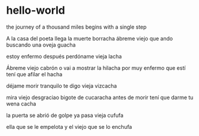 # hello-world
the journey of a thousand miles begins with a single step

A la casa del poeta
llega la muerte borracha
ábreme viejo que ando
buscando una oveja guacha

estoy enfermo después
perdóname vieja lacha

Ábreme viejo cabrón
o vai a mostrar la hilacha
por muy enfermo que estí 
tení que afilar el hacha

déjame morir tranquilo
te digo vieja vizcacha

mira viejo desgraciao
bigote de cucaracha
antes de morir tení
que darme tu wena cacha

la puerta se abrió de golpe
ya pasa vieja cufufa

ella que se le empelota
y el viejo que se lo enchufa
